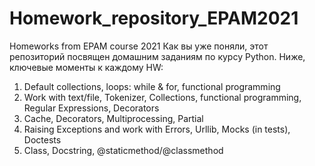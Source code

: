 # Homework_repository_EPAM2021
Homeworks from EPAM course 2021
Как вы уже поняли, этот репозиторий посвящен домашним заданиям по курсу Python. Ниже, ключевые моменты к каждому HW:

1. Default collections, loops: while & for, functional programming
2. Work with text/file, Tokenizer, Collections, functional programming, Regular Expressions, Decorators
3. Cache, Decorators, Multiprocessing, Partial
4. Raising Exceptions and work with Errors, Urllib, Mocks (in tests), Doctests
5. Class, Docstring, @staticmethod/@classmethod
